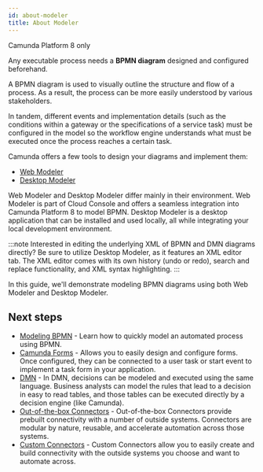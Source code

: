 ```yaml
---
id: about-modeler
title: About Modeler
---
```


<span class="badge badge--cloud">Camunda Platform 8 only</span>

Any executable process needs a **BPMN diagram** designed and configured beforehand.

A BPMN diagram is used to visually outline the structure and flow of a process. As a result, the process can be more easily understood by various stakeholders.

In tandem, different events and implementation details (such as the conditions within a gateway or the specifications of a service task) must be configured in the model so the workflow engine understands what must be executed once the process reaches a certain task.

Camunda offers a few tools to design your diagrams and implement them:

- [Web Modeler](./web-modeler/launch-cloud-modeler.md)
- [Desktop Modeler](./desktop-modeler/install-the-modeler.md)

Web Modeler and Desktop Modeler differ mainly in their environment. Web Modeler is part of Cloud Console and offers a seamless integration into Camunda Platform 8 to model BPMN. Desktop Modeler is a desktop application that can be installed and used locally, all while integrating your local development environment.

:::note
Interested in editing the underlying XML of BPMN and DMN diagrams directly? Be sure to utilize Desktop Modeler, as it features an XML editor tab. The XML editor comes with its own history (undo or redo), search and replace functionality, and XML syntax highlighting.
:::

In this guide, we'll demonstrate modeling BPMN diagrams using both Web Modeler and Desktop Modeler.

## Next steps

- [Modeling BPMN](/guides/automating-a-process-using-bpmn.md) - Learn how to quickly model an automated process using BPMN.
- [Camunda Forms](/guides/utilizing-forms.md) - Allows you to easily design and configure forms. Once configured, they can be connected to a user task or start event to implement a task form in your application.
- [DMN](./dmn/dmn.md) - In DMN, decisions can be modeled and executed using the same language. Business analysts can model the rules that lead to a decision in easy to read tables, and those tables can be executed directly by a decision engine (like Camunda).
- [Out-of-the-box Connectors](/guides/configuring-out-of-the-box-connector.md) - Out-of-the-box Connectors provide prebuilt connectivity with a number of outside systems. Connectors are modular by nature, reusable, and accelerate automation across those systems.
- [Custom Connectors](/components/connectors/custom-built-connectors/connector-templates.md) - Custom Connectors allow you to easily create and build connectivity with the outside systems you choose and want to automate across.
